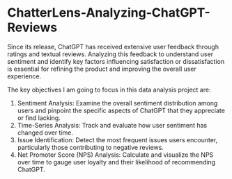 # ChatterLens-Analyzing-ChatGPT-Reviews
Since its release, ChatGPT has received extensive user feedback through ratings and textual reviews. Analyzing this feedback to understand user sentiment and identify key factors influencing satisfaction or dissatisfaction is essential for refining the product and improving the overall user experience.

The key objectives I am going to focus in this data analysis project are:

1. Sentiment Analysis: Examine the overall sentiment distribution among users and pinpoint the specific aspects of ChatGPT that they appreciate or find lacking.
2. Time-Series Analysis: Track and evaluate how user sentiment has changed over time.
3. Issue Identification: Detect the most frequent issues users encounter, particularly those contributing to negative reviews.
4. Net Promoter Score (NPS) Analysis: Calculate and visualize the NPS over time to gauge user loyalty and their likelihood of recommending ChatGPT.

   

